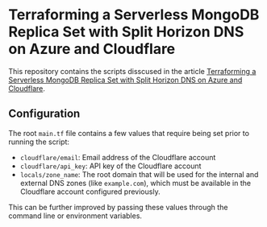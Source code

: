# Terraforming a Serverless MongoDB Replica Set with Split Horizon DNS on Azure and Cloudflare
This repository contains the scripts disscused in the article [Terraforming a Serverless MongoDB Replica Set with Split Horizon DNS on Azure and Cloudflare](https://medium.com/microsoftazure/terraforming-a-serverless-mongodb-replica-set-with-split-horizon-dns-on-azure-and-cloudflare-9687e37dacf1).

## Configuration
The root `main.tf` file contains a few values that require being set prior to running the script:
- `cloudflare/email`: Email address of the Cloudflare account
- `cloudflare/api_key`: API key of the Cloudflare account
- `locals/zone_name`: The root domain that will be used for the internal and external DNS zones (like `example.com`), which must be available in the Cloudflare account configured previously.

This can be further improved by passing these values through the command line or environment variables.
